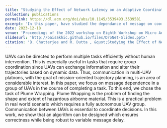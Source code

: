 ```yaml
---
title: "Studying the Effect of Network Latency on an Adaptive Coordinated Path Planning Algorithm for UAV Platoons"
collection: publications
permalink: https://dl.acm.org/doi/abs/10.1145/3539493.3539581
excerpt: 'In this paper, have studied the dependance of message on coordinated mission planning by UAVs and investigated how delay might affect the correctness and completion of the task. To do this, we have used an exemplar mission of Plume Wrapping and developed an algorithm which cna be utilized by agents in a distributed manner to make autonomous decisions and surround the plume.'
date: 2023-12-18
venue: 'Proceedings of the 2022 workshop on Eighth Workshop on Micro Aerial Vehicle Networks, Systems, and Applications'
slidesurl: 'http://baisakhic.github.io/files/DroNet-Slides.pptx'
citation: 'B. Chatterjee and R. Dutta , &quot;Studying the Effect of Network Latency on an Adaptive Coordinated Path Planning Algorithm for UAV Platoons,&quot; <i> Proceedings of the 2022 workshop on Eighth Workshop on Micro Aerial Vehicle Networks, Systems, and Applications. ACM, Portland, OR, USA, 2022, pp. 7-12,</i> doi: 10.1145/3539493.3539581.'
---
```


UAVs can be directed to perform multiple tasks efficiently without human intervention. This is especially useful in tasks that require group coordination since UAVs can exchange information and alter their trajectories based on dynamic data. Thus, communication in multi-UAV platoons, with the goal of mission-oriented trajectory planning, is an area of considerable interest. In this paper, we focus on message dependence in a group of UAVs in the course of completing a task. To this end, we chose the task of Plume Wrapping. Plume Wrapping is the problem of finding the shape and extent of hazardous airborne material. This is a practical problem in real world scenario which requires a fully autonomous UAV group. Communication between UAVs is essential to coordinate decisions. In this work, we show that an algorithm can be designed which ensures correctness while being robust to variable message delay.